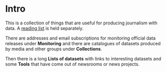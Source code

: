 Intro
============================

This is a collection of things that are useful for producing journalism with data. A [reading list](https://dj-reading.readthedocs.io/en/latest/#) is held separately.

There are addresses and email subscriptions for monitoring official data releases under **Monitoring** and there are catalogues of datasets produced by media and other groups under **Collections**.

Then there is a long **Lists of datasets** with links to interesting datasets and some **Tools** that have come out of newsrooms or news projects.
